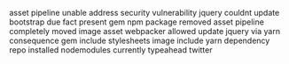 asset pipeline unable address security vulnerability jquery couldnt update bootstrap due fact present gem npm package removed asset pipeline completely moved image asset webpacker allowed update jquery via yarn consequence gem include stylesheets image include yarn dependency repo installed nodemodules currently typeahead twitter